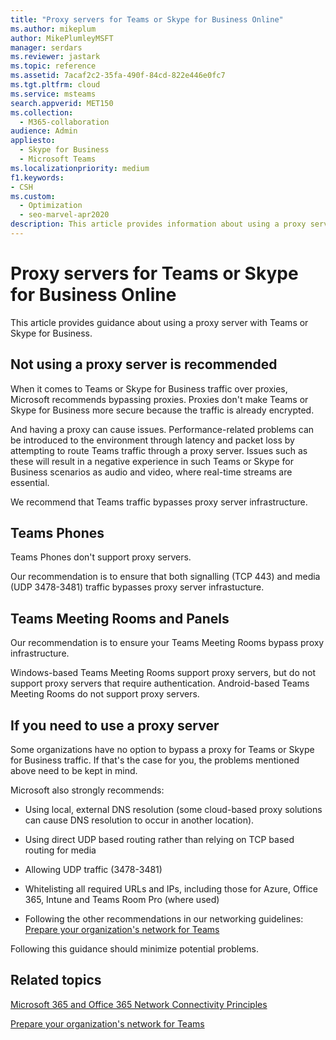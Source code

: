 ```yaml
---
title: "Proxy servers for Teams or Skype for Business Online"
ms.author: mikeplum
author: MikePlumleyMSFT
manager: serdars
ms.reviewer: jastark
ms.topic: reference
ms.assetid: 7acaf2c2-35fa-490f-84cd-822e446e0fc7
ms.tgt.pltfrm: cloud
ms.service: msteams
search.appverid: MET150
ms.collection: 
  - M365-collaboration
audience: Admin
appliesto: 
  - Skype for Business
  - Microsoft Teams
ms.localizationpriority: medium
f1.keywords:
- CSH
ms.custom: 
  - Optimization
  - seo-marvel-apr2020
description: This article provides information about using a proxy server with Microsoft Teams or Skype for Business.
---
```


# Proxy servers for Teams or Skype for Business Online

This article provides guidance about using a proxy server with Teams or Skype for Business.
  
## Not using a proxy server is recommended

When it comes to Teams or Skype for Business traffic over proxies, Microsoft recommends bypassing proxies. Proxies don't make Teams or Skype for Business more secure because the traffic is already encrypted.
  
And having a proxy can cause issues. Performance-related problems can be introduced to the environment through latency and packet loss by attempting to route Teams traffic through a proxy server. Issues such as these will result in a negative experience in such Teams or Skype for Business scenarios as audio and video, where real-time streams are essential.

We recommend that Teams traffic bypasses proxy server infrastructure.

## Teams Phones

Teams Phones don't support proxy servers.

Our recommendation is to ensure that both signalling (TCP 443) and media (UDP 3478-3481) traffic bypasses proxy server infrastucture.

## Teams Meeting Rooms and Panels

Our recommendation is to ensure your Teams Meeting Rooms bypass proxy infrastructure.

Windows-based Teams Meeting Rooms support proxy servers, but do not support proxy servers that require authentication. Android-based Teams Meeting Rooms do not support proxy servers.
  
## If you need to use a proxy server

Some organizations have no option to bypass a proxy for Teams or Skype for Business traffic. If that's the case for you, the problems mentioned above need to be kept in mind.
  
Microsoft also strongly recommends:
  
- Using local, external DNS resolution (some cloud-based proxy solutions can cause DNS resolution to occur in another location).
    
- Using direct UDP based routing rather than relying on TCP based routing for media
    
- Allowing UDP traffic (3478-3481)

- Whitelisting all required URLs and IPs, including those for Azure, Office 365, Intune and Teams Room Pro (where used)
    
- Following the other recommendations in our networking guidelines:
  [Prepare your organization's network for Teams](prepare-network.md)
  
    
Following this guidance should minimize potential problems.
  
## Related topics

[Microsoft 365 and Office 365 Network Connectivity Principles](/microsoft-365/enterprise/microsoft-365-network-connectivity-principles)

[Prepare your organization's network for Teams](prepare-network.md)
